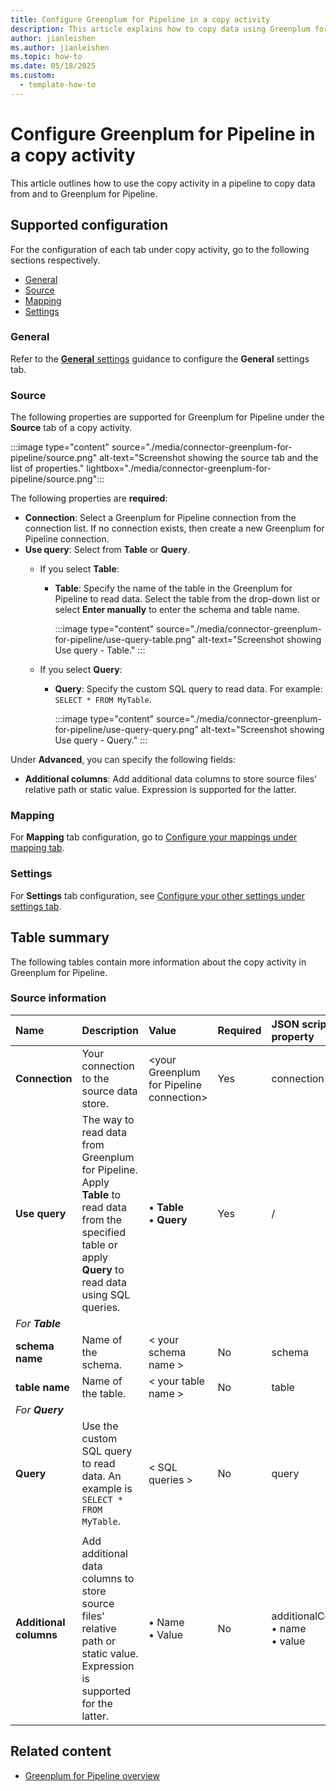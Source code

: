 ```yaml
---
title: Configure Greenplum for Pipeline in a copy activity
description: This article explains how to copy data using Greenplum for Pipeline.
author: jianleishen
ms.author: jianleishen
ms.topic: how-to
ms.date: 05/18/2025
ms.custom:
  - template-how-to
---
```


# Configure Greenplum for Pipeline in a copy activity

This article outlines how to use the copy activity in a pipeline to copy data from and to Greenplum for Pipeline.

## Supported configuration

For the configuration of each tab under copy activity, go to the following sections respectively.

- [General](#general)  
- [Source](#source)
- [Mapping](#mapping)
- [Settings](#settings)

### General

Refer to the [**General** settings](activity-overview.md#general-settings) guidance to configure the **General** settings tab.

### Source

The following properties are supported for Greenplum for Pipeline under the **Source** tab of a copy activity.

:::image type="content" source="./media/connector-greenplum-for-pipeline/source.png" alt-text="Screenshot showing the source tab and the list of properties." lightbox="./media/connector-greenplum-for-pipeline/source.png":::

The following properties are **required**:

- **Connection**:  Select a Greenplum for Pipeline connection from the connection list. If no connection exists, then create a new Greenplum for Pipeline connection.
- **Use query**: Select from **Table** or **Query**.
    - If you select **Table**:
      - **Table**: Specify the name of the table in the Greenplum for Pipeline to read data. Select the table from the drop-down list or select **Enter manually** to enter the schema and table name.

        :::image type="content" source="./media/connector-greenplum-for-pipeline/use-query-table.png" alt-text="Screenshot showing Use query - Table." :::

    - If you select **Query**:
      - **Query**: Specify the custom SQL query to read data. For example: `SELECT * FROM MyTable`.

        :::image type="content" source="./media/connector-greenplum-for-pipeline/use-query-query.png" alt-text="Screenshot showing Use query - Query." :::

Under **Advanced**, you can specify the following fields:

- **Additional columns**: Add additional data columns to store source files' relative path or static value. Expression is supported for the latter.

### Mapping

For **Mapping** tab configuration, go to [Configure your mappings under mapping tab](copy-data-activity.md#configure-your-mappings-under-mapping-tab).

### Settings

For **Settings** tab configuration, see [Configure your other settings under settings tab](copy-data-activity.md#configure-your-other-settings-under-settings-tab).

## Table summary

The following tables contain more information about the copy activity in Greenplum for Pipeline.

### Source information

|Name |Description |Value|Required |JSON script property |
|:---|:---|:---|:---|:---|
|**Connection** |Your connection to the source data store.|\<your Greenplum for Pipeline connection> |Yes|connection|
|**Use query** |The way to read data from Greenplum for Pipeline. Apply **Table** to read data from the specified table or apply **Query** to read data using SQL queries.|• **Table** <br>• **Query** |Yes |/|
| *For **Table*** |  |  |  |  |
| **schema name** | Name of the schema. |< your schema name >  | No | schema |
| **table name** | Name of the table. | < your table name > | No | table |
| *For **Query*** |  |  |  |  |
| **Query** | Use the custom SQL query to read data. An example is `SELECT * FROM MyTable`. |  < SQL queries > |No | query |
|  |  |  |  |  |
| **Additional columns** | Add additional data columns to store source files' relative path or static value. Expression is supported for the latter. | • Name<br>• Value | No | additionalColumns:<br>• name<br>• value |

## Related content

- [Greenplum for Pipeline overview](connector-greenplum-for-pipeline-overview.md)
